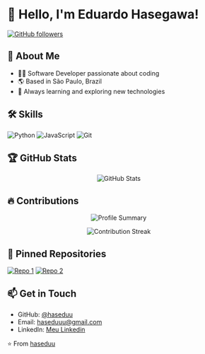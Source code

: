 # 👋 Hello, I'm Eduardo Hasegawa!

[![GitHub followers](https://img.shields.io/github/followers/haseduu?style=social)](https://github.com/haseduu)

## 👤 About Me

- 🧑‍💻 Software Developer passionate about coding
- 🌎 Based in São Paulo, Brazil
- 🚀 Always learning and exploring new technologies

## 🛠️ Skills

![Python](https://img.shields.io/badge/-Python-3776AB?style=flat-square&logo=Python&logoColor=white)
![JavaScript](https://img.shields.io/badge/-JavaScript-F7DF1E?style=flat-square&logo=javascript&logoColor=black)
![Git](https://img.shields.io/badge/-Git-F05032?style=flat-square&logo=git&logoColor=white)

## 🏆 GitHub Stats

<p align="center">
  <img src="https://github-readme-stats.vercel.app/api?username=haseduu&show_icons=true&hide_title=true&count_private=true&theme=radical" alt="GitHub Stats" />
</p>


## 🔥 Contributions

<p align="center">
  <img src="https://github-profile-summary-cards.vercel.app/api/cards/profile-details?username=haseduu&theme=radical" alt="Profile Summary" />
</p>
<p align="center">
  <img src="https://github-readme-streak-stats.herokuapp.com/?user=haseduu&theme=radical" alt="Contribution Streak" />
</p>

## 📌 Pinned Repositories

[![Repo 1](https://github-readme-stats.vercel.app/api/pin/?username=haseduu&repo=truco-IA&theme=radical)](https://github.com/haseduu/truco-IA)
[![Repo 2](https://github-readme-stats.vercel.app/api/pin/?username=haseduu&repo=live_chess_ratings&theme=radical)](https://github.com/haseduu/live_chess_ratings)

## 📫 Get in Touch

- GitHub: [@haseduu](https://github.com/haseduu)
- Email: haseduuu@gmail.com
- LinkedIn: [Meu Linkedin](https://www.linkedin.com/in/eduardo-hasegawa-79a075290/)

⭐️ From [haseduu](https://github.com/haseduu)
